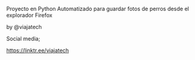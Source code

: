 Proyecto en Python
Automatizado para guardar fotos de perros desde el explorador Firefox

by @viajatech 

Social media; 

https://linktr.ee/viajatech
